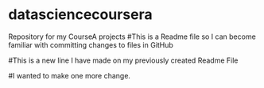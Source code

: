 datasciencecoursera
===================

Repository for my CourseA projects
#This is a Readme file so I can become familiar with committing changes to files in GitHub

#This is a new line I have made on my previously created Readme File

#I wanted to make one more change.
